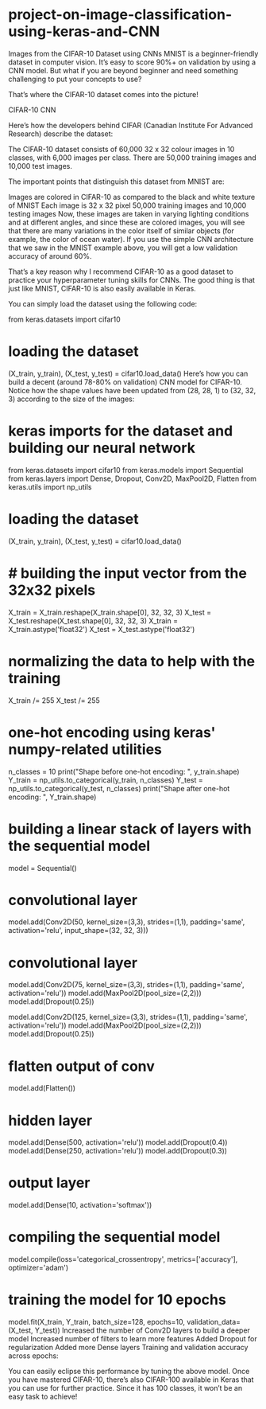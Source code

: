 # project-on-image-classification-using-keras-and-CNN

Images from the CIFAR-10 Dataset using CNNs
MNIST is a beginner-friendly dataset in computer vision. It’s easy to score 90%+ on validation by using a CNN model. But what if you are beyond beginner and need something challenging to put your concepts to use?

That’s where the CIFAR-10 dataset comes into the picture!

CIFAR-10 CNN

Here’s how the developers behind CIFAR (Canadian Institute For Advanced Research) describe the dataset:

The CIFAR-10 dataset consists of 60,000 32 x 32 colour images in 10 classes, with 6,000 images per class. There are 50,000 training images and 10,000 test images.

The important points that distinguish this dataset from MNIST are:

Images are colored in CIFAR-10 as compared to the black and white texture of MNIST
Each image is 32 x 32 pixel
50,000 training images and 10,000 testing images
Now, these images are taken in varying lighting conditions and at different angles, and since these are colored images, you will see that there are many variations in the color itself of similar objects (for example, the color of ocean water). If you use the simple CNN architecture that we saw in the MNIST example above, you will get a low validation accuracy of around 60%.

That’s a key reason why I recommend CIFAR-10 as a good dataset to practice your hyperparameter tuning skills for CNNs. The good thing is that just like MNIST, CIFAR-10 is also easily available in Keras.

You can simply load the dataset using the following code:

from keras.datasets import cifar10
# loading the dataset 
(X_train, y_train), (X_test, y_test) = cifar10.load_data()
Here’s how you can build a decent (around 78-80% on validation) CNN model for CIFAR-10. Notice how the shape values have been updated from (28, 28, 1) to (32, 32, 3) according to the size of the images:

# keras imports for the dataset and building our neural network
from keras.datasets import cifar10
from keras.models import Sequential
from keras.layers import Dense, Dropout, Conv2D, MaxPool2D, Flatten
from keras.utils import np_utils

# loading the dataset
(X_train, y_train), (X_test, y_test) = cifar10.load_data()

# # building the input vector from the 32x32 pixels
X_train = X_train.reshape(X_train.shape[0], 32, 32, 3)
X_test = X_test.reshape(X_test.shape[0], 32, 32, 3)
X_train = X_train.astype('float32')
X_test = X_test.astype('float32')

# normalizing the data to help with the training
X_train /= 255
X_test /= 255

# one-hot encoding using keras' numpy-related utilities
n_classes = 10
print("Shape before one-hot encoding: ", y_train.shape)
Y_train = np_utils.to_categorical(y_train, n_classes)
Y_test = np_utils.to_categorical(y_test, n_classes)
print("Shape after one-hot encoding: ", Y_train.shape)

# building a linear stack of layers with the sequential model
model = Sequential()

# convolutional layer
model.add(Conv2D(50, kernel_size=(3,3), strides=(1,1), padding='same', activation='relu', input_shape=(32, 32, 3)))

# convolutional layer
model.add(Conv2D(75, kernel_size=(3,3), strides=(1,1), padding='same', activation='relu'))
model.add(MaxPool2D(pool_size=(2,2)))
model.add(Dropout(0.25))

model.add(Conv2D(125, kernel_size=(3,3), strides=(1,1), padding='same', activation='relu'))
model.add(MaxPool2D(pool_size=(2,2)))
model.add(Dropout(0.25))

# flatten output of conv
model.add(Flatten())

# hidden layer
model.add(Dense(500, activation='relu'))
model.add(Dropout(0.4))
model.add(Dense(250, activation='relu'))
model.add(Dropout(0.3))
# output layer
model.add(Dense(10, activation='softmax'))

# compiling the sequential model
model.compile(loss='categorical_crossentropy', metrics=['accuracy'], optimizer='adam')

# training the model for 10 epochs
model.fit(X_train, Y_train, batch_size=128, epochs=10, validation_data=(X_test, Y_test))
Increased the number of Conv2D layers to build a deeper model
Increased number of filters to learn more features
Added Dropout for regularization
Added more Dense layers
Training and validation accuracy across epochs:



You can easily eclipse this performance by tuning the above model. Once you have mastered CIFAR-10, there’s also CIFAR-100 available in Keras that you can use for further practice. Since it has 100 classes, it won’t be an easy task to achieve!

